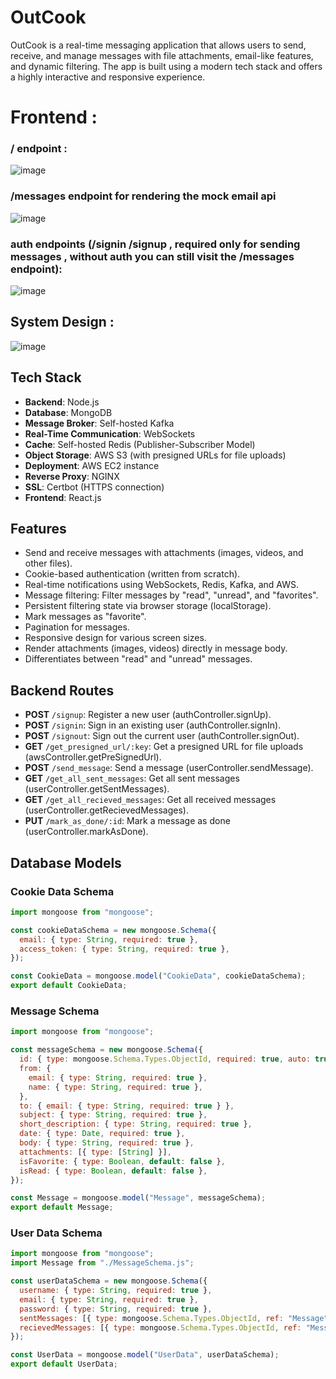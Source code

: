 # OutCook

OutCook is a real-time messaging application that allows users to send, receive, and manage messages with file attachments, email-like features, and dynamic filtering. The app is built using a modern tech stack and offers a highly interactive and responsive experience.

# Frontend :

### / endpoint : 

![image](https://github.com/user-attachments/assets/af35ccd8-175b-41f0-9794-18c22fefc085)

### /messages endpoint for rendering the mock email api

![image](https://github.com/user-attachments/assets/bb11b6c8-9033-48c5-a08a-c9b59a9e2451)

### auth endpoints (/signin /signup , required only for sending messages , without auth you can still visit the /messages endpoint):

![image](https://github.com/user-attachments/assets/728a1374-d1ce-436b-87b8-5780c0c287ef)



## System Design : 

![image](https://github.com/user-attachments/assets/abcfa657-f889-4205-b049-8c5f2df9ee66)


## Tech Stack

- **Backend**: Node.js
- **Database**: MongoDB
- **Message Broker**: Self-hosted Kafka
- **Real-Time Communication**: WebSockets
- **Cache**: Self-hosted Redis (Publisher-Subscriber Model)
- **Object Storage**: AWS S3 (with presigned URLs for file uploads)
- **Deployment**: AWS EC2 instance
- **Reverse Proxy**: NGINX
- **SSL**: Certbot (HTTPS connection)
- **Frontend**: React.js

## Features

- Send and receive messages with attachments (images, videos, and other files).
- Cookie-based authentication (written from scratch).
- Real-time notifications using WebSockets, Redis, Kafka, and AWS.
- Message filtering: Filter messages by "read", "unread", and "favorites".
- Persistent filtering state via browser storage (localStorage).
- Mark messages as "favorite".
- Pagination for messages.
- Responsive design for various screen sizes.
- Render attachments (images, videos) directly in message body.
- Differentiates between "read" and "unread" messages.

## Backend Routes

- **POST** `/signup`: Register a new user (authController.signUp).
- **POST** `/signin`: Sign in an existing user (authController.signIn).
- **POST** `/signout`: Sign out the current user (authController.signOut).
- **GET** `/get_presigned_url/:key`: Get a presigned URL for file uploads (awsController.getPreSignedUrl).
- **POST** `/send_message`: Send a message (userController.sendMessage).
- **GET** `/get_all_sent_messages`: Get all sent messages (userController.getSentMessages).
- **GET** `/get_all_recieved_messages`: Get all received messages (userController.getRecievedMessages).
- **PUT** `/mark_as_done/:id`: Mark a message as done (userController.markAsDone).

## Database Models

### Cookie Data Schema

```js
import mongoose from "mongoose";

const cookieDataSchema = new mongoose.Schema({
  email: { type: String, required: true },
  access_token: { type: String, required: true },
});

const CookieData = mongoose.model("CookieData", cookieDataSchema);
export default CookieData;
```

### Message Schema

```js
import mongoose from "mongoose";

const messageSchema = new mongoose.Schema({
  id: { type: mongoose.Schema.Types.ObjectId, required: true, auto: true },
  from: {
    email: { type: String, required: true },
    name: { type: String, required: true },
  },
  to: { email: { type: String, required: true } },
  subject: { type: String, required: true },
  short_description: { type: String, required: true },
  date: { type: Date, required: true },
  body: { type: String, required: true },
  attachments: [{ type: [String] }],
  isFavorite: { type: Boolean, default: false },
  isRead: { type: Boolean, default: false },
});

const Message = mongoose.model("Message", messageSchema);
export default Message;
```

### User Data Schema
```js
import mongoose from "mongoose";
import Message from "./MessageSchema.js";

const userDataSchema = new mongoose.Schema({
  username: { type: String, required: true },
  email: { type: String, required: true },
  password: { type: String, required: true },
  sentMessages: [{ type: mongoose.Schema.Types.ObjectId, ref: "Message", required: false, default: [] }],
  recievedMessages: [{ type: mongoose.Schema.Types.ObjectId, ref: "Message", required: false, default: [] }],
});

const UserData = mongoose.model("UserData", userDataSchema);
export default UserData;
```

###
